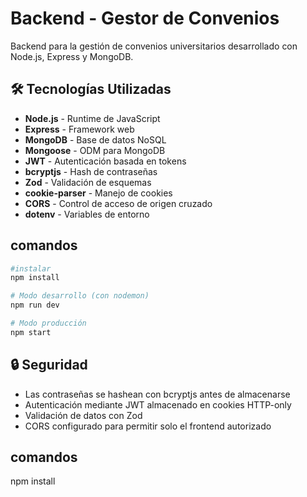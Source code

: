 # Backend - Gestor de Convenios

Backend para la gestión de convenios universitarios desarrollado con Node.js, Express y MongoDB.

## 🛠️ Tecnologías Utilizadas

- **Node.js** - Runtime de JavaScript
- **Express** - Framework web
- **MongoDB** - Base de datos NoSQL
- **Mongoose** - ODM para MongoDB
- **JWT** - Autenticación basada en tokens
- **bcryptjs** - Hash de contraseñas
- **Zod** - Validación de esquemas
- **cookie-parser** - Manejo de cookies
- **CORS** - Control de acceso de origen cruzado
- **dotenv** - Variables de entorno

## comandos 
```bash
#instalar
npm install

# Modo desarrollo (con nodemon)
npm run dev

# Modo producción
npm start
```

## 🔒 Seguridad

- Las contraseñas se hashean con bcryptjs antes de almacenarse
- Autenticación mediante JWT almacenado en cookies HTTP-only
- Validación de datos con Zod
- CORS configurado para permitir solo el frontend autorizado

## comandos 
npm install 
